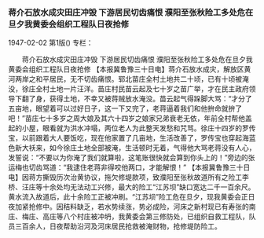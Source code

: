 ### 蒋介石放水成灾田庄冲毁  下游居民切齿痛恨  濮阳至张秋险工多处危在旦夕我黄委会组织工程队日夜抢修

1947-02-02
第1版()
专栏：

　　蒋介石放水成灾田庄冲毁
    下游居民切齿痛恨
    濮阳至张秋险工多处危在旦夕我黄委会组织工程队日夜抢修
    【本报冀鲁豫三十日电】蒋介石放水成灾，解放区黄河两岸之和平居民，无不切齿痛恨。郓北苗庄全村土地共二十顷，已有十顷被淹没，徐庄全村土地一片汪洋。苗庄村民苗云起及七十岁之苗广举，才在民主政府领导下翻了身，获得土地，不幸又被蒋贼放水淹没。苗云起气得跺脚大骂：“才分了五亩地，眼望着可以过好日子，这一下又完了，老蒋逼着我们和他拚命就拚了吧！”苗庄七十多岁之周大娘及其六十四岁之娘家兄弟衰老无依，年前全村帮他盖起的小屋，眼看就为洪水冲塌，两位老人为此整天发愁和咒骂。徐庄十四岁的罗传宝，以前跟着大人要饭吃，现在他家置了几亩地，生活改善了，罗传宝也穿起海蓝色新大袄来，如今徐庄土地全部被淹，生活顿时无着，气得他大骂老蒋没有人心，发誓说：“不要以为你淹了我们就算啦，这笔账很快就会算到你头上的！”旁边的张运梅也切齿骂道：“我逮住老蒋非得咬他两口，才能解恨！”
    【本报冀鲁豫三十日电】因蒋方撕毁历次治黄协议，拖欠修堤款项，致濮阳至张秋故道所有之险工李桥、汪庄等十余处均无法动工兴修，最大的险工“江苏坝”缺口宽达二千一百余尺。黄水流入故道后，此十余险工正被冲刷。“江苏坝”险工危在旦夕，现我黄委会正日夜加紧抢修中。因秸料缺乏，若水势续涨，势必成险，河床之新村现已有寿张的南庄、梅庄、高庄等八个村庄被冲坍，我黄委会第三修防处，已组织自救工程队，队员三百余人，日夜帮助沿河及河床居民抢救被淹财物，抢修堤防险工。
